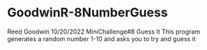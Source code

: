 # GoodwinR-8NumberGuess
Reed Goodwin
10/20/2022
MiniChallenge#8 Guess It
This program generates a random number 1-10 and asks you to try and guess it
